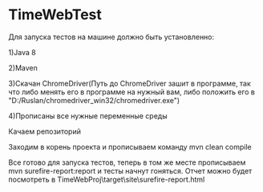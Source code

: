 # TimeWebTest

Для запуска тестов на машине должно быть установленно:

1)Java 8

2)Maven

3)Скачан ChromeDriver(Путь до ChromeDriver зашит в программе, так что либо менять его в программе на нужный вам, либо положить его в  "D:/Ruslan/chromedriver_win32/chromedriver.exe")

4)Прописаны все нужные переменные среды

Качаем репозиторий

Заходим в корень проекта и прописываем команду mvn clean compile

Все готово для запуска тестов, теперь в том же месте прописываем mvn surefire-report:report и тесты начнут гоняться. Отчет можно будет посмотреть  в TimeWebProj\target\site\surefire-report.html

